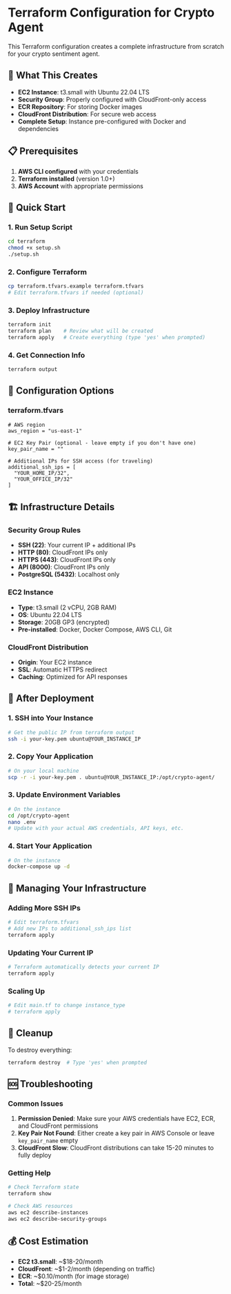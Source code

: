 # Terraform Configuration for Crypto Agent

This Terraform configuration creates a complete infrastructure from scratch for your crypto sentiment agent.

## 🎯 What This Creates

- **EC2 Instance**: t3.small with Ubuntu 22.04 LTS
- **Security Group**: Properly configured with CloudFront-only access
- **ECR Repository**: For storing Docker images
- **CloudFront Distribution**: For secure web access
- **Complete Setup**: Instance pre-configured with Docker and dependencies

## 📋 Prerequisites

1. **AWS CLI configured** with your credentials
2. **Terraform installed** (version 1.0+)
3. **AWS Account** with appropriate permissions

## 🚀 Quick Start

### 1. Run Setup Script
```bash
cd terraform
chmod +x setup.sh
./setup.sh
```

### 2. Configure Terraform
```bash
cp terraform.tfvars.example terraform.tfvars
# Edit terraform.tfvars if needed (optional)
```

### 3. Deploy Infrastructure
```bash
terraform init
terraform plan    # Review what will be created
terraform apply   # Create everything (type 'yes' when prompted)
```

### 4. Get Connection Info
```bash
terraform output
```

## 🔧 Configuration Options

### terraform.tfvars
```hcl
# AWS region
aws_region = "us-east-1"

# EC2 Key Pair (optional - leave empty if you don't have one)
key_pair_name = ""

# Additional IPs for SSH access (for traveling)
additional_ssh_ips = [
  "YOUR_HOME_IP/32",
  "YOUR_OFFICE_IP/32"
]
```

## 🏗️ Infrastructure Details

### Security Group Rules
- **SSH (22)**: Your current IP + additional IPs
- **HTTP (80)**: CloudFront IPs only
- **HTTPS (443)**: CloudFront IPs only
- **API (8000)**: CloudFront IPs only
- **PostgreSQL (5432)**: Localhost only

### EC2 Instance
- **Type**: t3.small (2 vCPU, 2GB RAM)
- **OS**: Ubuntu 22.04 LTS
- **Storage**: 20GB GP3 (encrypted)
- **Pre-installed**: Docker, Docker Compose, AWS CLI, Git

### CloudFront Distribution
- **Origin**: Your EC2 instance
- **SSL**: Automatic HTTPS redirect
- **Caching**: Optimized for API responses

## 📱 After Deployment

### 1. SSH into Your Instance
```bash
# Get the public IP from terraform output
ssh -i your-key.pem ubuntu@YOUR_INSTANCE_IP
```

### 2. Copy Your Application
```bash
# On your local machine
scp -r -i your-key.pem . ubuntu@YOUR_INSTANCE_IP:/opt/crypto-agent/
```

### 3. Update Environment Variables
```bash
# On the instance
cd /opt/crypto-agent
nano .env
# Update with your actual AWS credentials, API keys, etc.
```

### 4. Start Your Application
```bash
# On the instance
docker-compose up -d
```

## 🔄 Managing Your Infrastructure

### Adding More SSH IPs
```bash
# Edit terraform.tfvars
# Add new IPs to additional_ssh_ips list
terraform apply
```

### Updating Your Current IP
```bash
# Terraform automatically detects your current IP
terraform apply
```

### Scaling Up
```bash
# Edit main.tf to change instance_type
# terraform apply
```

## 🧹 Cleanup

To destroy everything:
```bash
terraform destroy  # Type 'yes' when prompted
```

## 🆘 Troubleshooting

### Common Issues

1. **Permission Denied**: Make sure your AWS credentials have EC2, ECR, and CloudFront permissions
2. **Key Pair Not Found**: Either create a key pair in AWS Console or leave `key_pair_name` empty
3. **CloudFront Slow**: CloudFront distributions can take 15-20 minutes to fully deploy

### Getting Help
```bash
# Check Terraform state
terraform show

# Check AWS resources
aws ec2 describe-instances
aws ec2 describe-security-groups
```

## 💰 Cost Estimation

- **EC2 t3.small**: ~$18-20/month
- **CloudFront**: ~$1-2/month (depending on traffic)
- **ECR**: ~$0.10/month (for image storage)
- **Total**: ~$20-25/month
